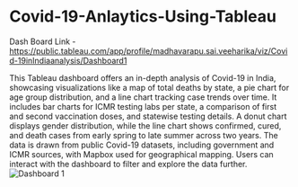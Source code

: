 # Covid-19-Anlaytics-Using-Tableau
Dash Board Link - https://public.tableau.com/app/profile/madhavarapu.sai.veeharika/viz/Covid-19inIndiaanalysis/Dashboard1

This Tableau dashboard offers an in-depth analysis of Covid-19 in India, showcasing visualizations like a map of total deaths by state, a pie chart for age group distribution, and a line chart tracking case trends over time. It includes bar charts for ICMR testing labs per state, a comparison of first and second vaccination doses, and statewise testing details. A donut chart displays gender distribution, while the line chart shows confirmed, cured, and death cases from early spring to late summer across two years. The data is drawn from public Covid-19 datasets, including government and ICMR sources, with Mapbox used for geographical mapping. Users can interact with the dashboard to filter and explore the data further.
![Dashboard 1](https://github.com/user-attachments/assets/a028e97a-871a-4944-bfff-836284924043)

